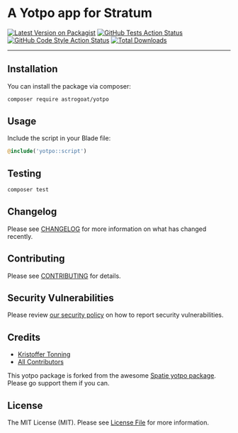 # A Yotpo app for Stratum

[![Latest Version on Packagist](https://img.shields.io/packagist/v/astrogoat/yotpo.svg?style=flat-square)](https://packagist.org/packages/astrogoat/yotpo)
[![GitHub Tests Action Status](https://img.shields.io/github/workflow/status/astrogoat/yotpo/run-tests?label=tests)](https://github.com/astrogoat/yotpo/actions?query=workflow%3Arun-tests+branch%3Amain)
[![GitHub Code Style Action Status](https://img.shields.io/github/workflow/status/astrogoat/yotpo/Check%20&%20fix%20styling?label=code%20style)](https://github.com/astrogoat/yotpo/actions?query=workflow%3A"Check+%26+fix+styling"+branch%3Amain)
[![Total Downloads](https://img.shields.io/packagist/dt/astrogoat/yotpo.svg?style=flat-square)](https://packagist.org/packages/astrogoat/yotpo)

---
## Installation

You can install the package via composer:

```bash
composer require astrogoat/yotpo
```

## Usage

Include the script in your Blade file:
```php
@include('yotpo::script')
```

## Testing

```bash
composer test
```

## Changelog

Please see [CHANGELOG](CHANGELOG.md) for more information on what has changed recently.

## Contributing

Please see [CONTRIBUTING](.github/CONTRIBUTING.md) for details.

## Security Vulnerabilities

Please review [our security policy](../../security/policy) on how to report security vulnerabilities.

## Credits

- [Kristoffer Tonning](https://github.com/astrogoat)
- [All Contributors](../../contributors)

This yotpo package is forked from the awesome [Spatie yotpo package](https://github.com/spatie/package-yotpo-laravel#support-us). Please go support them if you can.




## License

The MIT License (MIT). Please see [License File](LICENSE.md) for more information.
